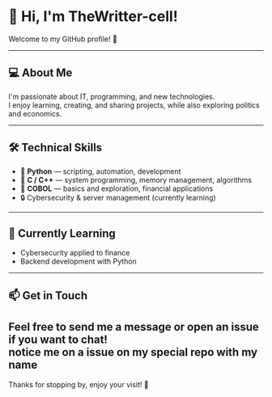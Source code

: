 

# 👋 Hi, I'm TheWritter-cell!

Welcome to my GitHub profile! 🚀

---

## 💻 About Me

I'm passionate about IT, programming, and new technologies.  
I enjoy learning, creating, and sharing projects, while also exploring politics and economics.

---

## 🛠️ Technical Skills

- 🐍 **Python** — scripting, automation, development  
- 💙 **C / C++** — system programming, memory management, algorithms  
- 📜 **COBOL** — basics and exploration, financial applications  
- 🔒 Cybersecurity & server management (currently learning)  

---

## 🌱 Currently Learning

- Cybersecurity applied to finance  
- Backend development with Python  


---

## 📫 Get in Touch

Feel free to send me a message or open an issue if you want to chat!  
notice me on a issue on my special repo with my name
---

Thanks for stopping by, enjoy your visit! 👊  

